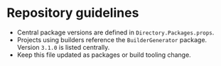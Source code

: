 # Repository guidelines

- Central package versions are defined in `Directory.Packages.props`.
- Projects using builders reference the `BuilderGenerator` package. Version `3.1.0` is listed centrally.
- Keep this file updated as packages or build tooling change.
